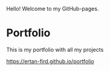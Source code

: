 Hello! Welcome to my GitHub-pages.<br>

Portfolio
====
This is my portfolio with all my projects

https://ertan-fird.github.io/portfolio
